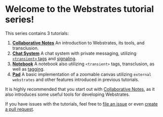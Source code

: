 # Welcome to the Webstrates tutorial series!

This series contains 3 tutorials:

1. **[Collaborative Notes](/collaborative-notes)** An introduction to Webstrates, its tools, and
transclusion.
2. **[Chat System](/chat-system)** A chat system with private messaging, utilizing
[`<transient>` tags](//github.com/Webstrates/Webstrates#transient-data) and
[signaling](//github.com/Webstrates/Webstrates#signaling).
3. **[Notebook](notebook)** A notebook also utilizing `<transient>` tags, transclusion, as well as
[tagging](//github.com/Webstrates/Webstrates#tagging).
4. **[Pad](pad)** A basic implementation of a zoomable canvas utilizing `external webstrates` and
other features introduced in previous tutorials.

It is highly recommended that you start out with [Collaborative Notes](/collaborative-notes), as it
also introduces some useful tools for developing Webstrates.

If you have issues with the tutorials, feel free to
[file an issue](//github.com/Webstrates/tutorials/issues) or even
[create a pull request](//github.com/Webstrates/tutorials/pulls).
